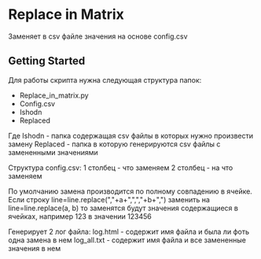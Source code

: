 # Replace in Matrix

Заменяет в csv файле значения на основе config.csv

## Getting Started

Для работы скрипта нужна следующая структура папок:

* Replace_in_matrix.py
* Config.csv
* Ishodn
* Replaced

Где
Ishodn - папка содержащая csv файлы в которых нужно произвести замену
Replaced - папка в которую генерируются csv файлы с замененными значениями

Структура config.csv:
1 столбец - что заменяем
2 столбец - на что заменяем

По умолчанию замена производится по полному совпадению в ячейке.
Если строку line=line.replace(","+a+",",","+b+",")
заменить на line=line.replace(a, b) то заменятся будут значения содержащиеся в ячейках, например 123 в значении 123456

Генерирует 2 лог файла:
log.html - содержит имя файла и была ли фоть одна замена в нем
log_all.txt - содержит имя файла и все замененные значения в нем


